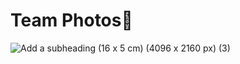 # Team Photos🦾
![Add a subheading (16 x 5 cm) (4096 x 2160 px) (3)](https://github.com/user-attachments/assets/c5fd5e64-351a-4e83-a7f3-a67a80211a1f)
